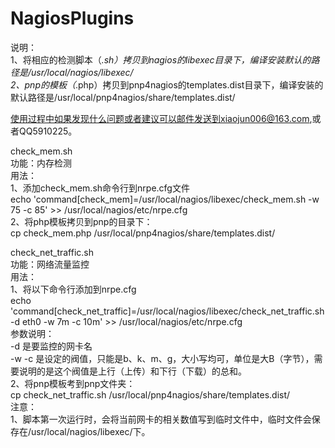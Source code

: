 NagiosPlugins  
==================================================  
说明：  
1、将相应的检测脚本（*.sh）拷贝到nagios的libexec目录下，编译安装默认的路径是/usr/local/nagios/libexec/  
2、pnp的模板（*.php）拷贝到pnp4nagios的templates.dist目录下，编译安装的默认路径是/usr/local/pnp4nagios/share/templates.dist/  

使用过程中如果发现什么问题或者建议可以邮件发送到xiaojun006@163.com,或者QQ5910225。  

check_mem.sh  
功能：内存检测  
用法：  
1、添加check_mem.sh命令行到nrpe.cfg文件  
echo 'command[check_mem]=/usr/local/nagios/libexec/check_mem.sh -w 75 -c 85' >> /usr/local/nagios/etc/nrpe.cfg  
2、将php模板拷贝到pnp的目录下：  
cp check_mem.php /usr/local/pnp4nagios/share/templates.dist/  
  
check_net_traffic.sh  
功能：网络流量监控  
用法：  
1、将以下命令行添加到nrpe.cfg  
echo 'command[check_net_traffic]=/usr/local/nagios/libexec/check_net_traffic.sh -d eth0 -w 7m -c 10m' >> /usr/local/nagios/etc/nrpe.cfg  
参数说明：  
-d 是要监控的网卡名  
-w -c 是设定的阀值，只能是b、k、m、g，大小写均可，单位是大B（字节），需要说明的是这个阀值是上行（上传）和下行（下载）的总和。  
2、将pnp模板考到pnp文件夹：  
cp check_net_traffic.sh /usr/local/pnp4nagios/share/templates.dist/  
注意：  
1、脚本第一次运行时，会将当前网卡的相关数值写到临时文件中，临时文件会保存在/usr/local/nagios/libexec/下。  
